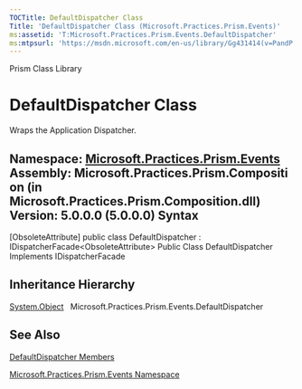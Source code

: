 ```yaml
---
TOCTitle: DefaultDispatcher Class
Title: 'DefaultDispatcher Class (Microsoft.Practices.Prism.Events)'
ms:assetid: 'T:Microsoft.Practices.Prism.Events.DefaultDispatcher'
ms:mtpsurl: 'https://msdn.microsoft.com/en-us/library/Gg431414(v=PandP.50)'
---
```


Prism Class Library

DefaultDispatcher Class
=======================

Wraps the Application Dispatcher.

**Namespace:** [Microsoft.Practices.Prism.Events](https://msdn.microsoft.com/n:microsoft.practices.prism.events)
**Assembly:** Microsoft.Practices.Prism.Composition (in Microsoft.Practices.Prism.Composition.dll) Version: 5.0.0.0 (5.0.0.0)
Syntax
------

<span id="syntaxToggle"></span>[ObsoleteAttribute\] public class DefaultDispatcher : IDispatcherFacade&lt;ObsoleteAttribute&gt; Public Class DefaultDispatcher Implements IDispatcherFacade

Inheritance Hierarchy
---------------------

<span id="familyToggle"></span>[System.Object](http://msdn2.microsoft.com/en-us/library/e5kfa45b)
  Microsoft.Practices.Prism.Events.DefaultDispatcher

See Also
--------


[DefaultDispatcher Members](https://msdn.microsoft.com/allmembers.t:microsoft.practices.prism.events.defaultdispatcher)

[Microsoft.Practices.Prism.Events Namespace](https://msdn.microsoft.com/n:microsoft.practices.prism.events)
